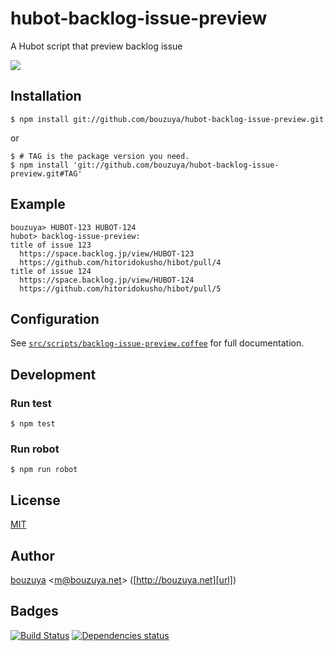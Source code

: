 # hubot-backlog-issue-preview

A Hubot script that preview backlog issue

![](http://img.f.hatena.ne.jp/images/fotolife/b/bouzuya/20140820/20140820224746.gif)

## Installation

    $ npm install git://github.com/bouzuya/hubot-backlog-issue-preview.git

or

    $ # TAG is the package version you need.
    $ npm install 'git://github.com/bouzuya/hubot-backlog-issue-preview.git#TAG'

## Example

    bouzuya> HUBOT-123 HUBOT-124
    hubot> backlog-issue-preview:
    title of issue 123
      https://space.backlog.jp/view/HUBOT-123
      https://github.com/hitoridokusho/hibot/pull/4
    title of issue 124
      https://space.backlog.jp/view/HUBOT-124
      https://github.com/hitoridokusho/hibot/pull/5

## Configuration

See [`src/scripts/backlog-issue-preview.coffee`][script] for full documentation.

## Development

### Run test

    $ npm test

### Run robot

    $ npm run robot

## License

[MIT](LICENSE)

## Author

[bouzuya][user] &lt;[m@bouzuya.net][mail]&gt; ([http://bouzuya.net][url])

## Badges

[![Build Status][travis-badge]][travis]
[![Dependencies status][david-dm-badge]][david-dm]

[script]: src/scripts/backlog-issue-preview.coffee
[travis]: https://travis-ci.org/bouzuya/hubot-backlog-issue-preview
[travis-badge]: https://travis-ci.org/bouzuya/hubot-backlog-issue-preview.svg?branch=master
[david-dm]: https://david-dm.org/bouzuya/hubot-backlog-issue-preview
[david-dm-badge]: https://david-dm.org/bouzuya/hubot-backlog-issue-preview.png
[user]: https://github.com/bouzuya
[mail]: mailto:m@bouzuya.net
[url]: http://bouzuya.net
